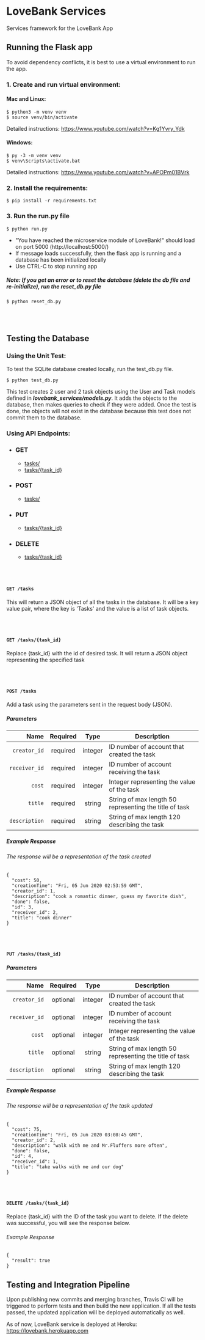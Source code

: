 
# LoveBank Services

Services framework for the LoveBank App
## Running the Flask app
To avoid dependency conflicts, it is best to use a virtual environment to run the app.
### 1. Create and run virtual environment:
#### Mac and Linux:
```
$ python3 -m venv venv
$ source venv/bin/activate
```
Detailed instructions: https://www.youtube.com/watch?v=Kg1Yvry_Ydk

#### Windows:
```
$ py -3 -m venv venv
$ venv\Scripts\activate.bat
```
Detailed instructions: https://www.youtube.com/watch?v=APOPm01BVrk

### 2. Install the requirements:
```
$ pip install -r requirements.txt
```

### 3. Run the run.py file
```
$ python run.py
```
- "You have reached the microservice module of LoveBank!" should load on port 5000 (http://localhost:5000/)
- If message loads successfully, then the flask app is running and a database has been initialized locally
- Use CTRL-C to stop running app
##### Note: If you get an error or to reset the database (delete the db file and re-initialize), run the reset_db.py file
```
$ python reset_db.py
```

<br/><br/> 

## Testing the Database
### Using the Unit Test:
To test the SQLite database created locally, run the test_db.py file.
```
$ python test_db.py
```
This test creates 2 user and 2 task objects using the User and Task models defined in ***lovebank_services/models.py***. It adds the objects to the database, then makes queries to check if they were added. Once the test is done, the objects will not exist in the database because this test does not commit them to the database.
<br/>
### Using API Endpoints:
- ### GET
  - [tasks/](#get-tasks)
  - [tasks/{task_id}](#get-taskstask_id)
- ### POST 
  - [tasks/](#post-tasks)
- ### PUT
  - [tasks/{task_id}](#put-taskstask_id)
- ### DELETE
  - [tasks/{task_id}](#delete-taskstask_id)

<br/><br/> 

#### `GET /tasks`
This will return a JSON object of all the tasks in the database. It will be a key value pair, where the key is 'Tasks' and the value is a list of task objects.

<br/><br/> 

#### `GET /tasks/{task_id}`
Replace {task_id} with the id of desired task. It will return a JSON object representing the specified task

<br/><br/>

#### `POST /tasks`
Add a task using the parameters sent in the request body (JSON). 
##### Parameters
|          Name | Required |   Type  | Description |
| -------------:|:--------:|:-------:| ----------- |
| `creator_id` | required | integer | ID number of account that created the task |
| `receiver_id`| required | integer | ID number of account receiving the task |
| `cost`       | required | integer | Integer representing the value of the task |
| `title`      | required | string  | String of max length 50 representing the title of task |
| `description`| required | string  | String of max length 120 describing the task |

##### Example Response
###### The response will be a representation of the task created
```
{
  "cost": 50,
  "creationTime": "Fri, 05 Jun 2020 02:53:59 GMT",
  "creator_id": 1,
  "description": "cook a romantic dinner, guess my favorite dish",
  "done": false,
  "id": 3,
  "receiver_id": 2,
  "title": "cook dinner"
}
```
<br/><br/>

#### `PUT /tasks/{task_id}`
##### Parameters
|          Name | Required |   Type  | Description |
| -------------:|:--------:|:-------:| ----------- |
| `creator_id` | optional | integer | ID number of account that created the task |
| `receiver_id`| optional | integer | ID number of account receiving the task |
| `cost`       | optional | integer | Integer representing the value of the task |
| `title`      | optional | string  | String of max length 50 representing the title of task |
| `description`| optional | string  | String of max length 120 describing the task |

##### Example Response
###### The response will be a representation of the task updated
```
{
  "cost": 75,
  "creationTime": "Fri, 05 Jun 2020 03:08:45 GMT",
  "creator_id": 2,
  "description": "walk with me and Mr.Fluffers more often",
  "done": false,
  "id": 4,
  "receiver_id": 1,
  "title": "take walks with me and our dog"
}
```
<br/><br/>

#### `DELETE /tasks/{task_id}`
Replace {task_id} with the ID of the task you want to delete. If the delete was successful, you will see the response below.                                    

###### Example Response
```
{
  "result": true
}
```

## Testing and Integration Pipeline
Upon publishing new commits and merging branches, Travis CI will be triggered to perform tests and then build the new application. If all the tests passed, the updated application will be deployed automatically as well. 

As of now, LoveBank service is deployed at Heroku: https://lovebank.herokuapp.com
